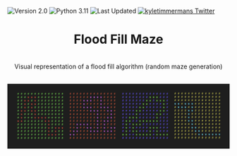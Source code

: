![Version 2.0](https://img.shields.io/badge/version-v2.0-orange.svg)
![Python 3.11](https://img.shields.io/badge/python-3.11-blue.svg)
![Last Updated](https://img.shields.io/github/last-commit/kyletimmermans/FloodFillMaze?color=success)
[![kyletimmermans Twitter](http://img.shields.io/twitter/url/http/shields.io.svg?style=social&label=Follow)](https://twitter.com/kyletimmermans)


# <div align="center">Flood Fill Maze</div>

</br>

<div align="center">Visual representation of a flood fill algorithm (random maze generation)</div>

</br>

<p align="center">
  <img src="https://github.com/kyletimmermans/FloodFillMaze/blob/main/Mazes.png?raw=true" alt="Mazes"/>
</p>
